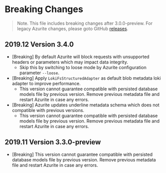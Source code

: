 # Breaking Changes

> Note. This file includes breaking changes after 3.0.0-preview. For legacy Azurite changes, please goto GitHub [releases](https://github.com/Azure/Azurite/releases).

## 2019.12 Version 3.4.0

- [Breaking] By default Azurite will block requests with unsupported headers or parameters which may impact data integrity.
  - Skip this by switching to loose mode by Azurite configuration parameter `--loose`.
- [Breaking] Apply `LokiFsStructuredAdapter` as default blob metadata loki adapter to improve performance.
  - This version cannot guarantee compatible with persisted database models file by previous version. Remove previous metadata file and restart Azurite in case any errors.
- [Breaking] Azurite updates underline metadata schema which does not compatible with previous versions.
  - This version cannot guarantee compatible with persisted database models file by previous version. Remove previous metadata file and restart Azurite in case any errors.

## 2019.11 Version 3.3.0-preview

- [Breaking] This version cannot guarantee compatible with persisted database models file by previous version. Remove previous metadata file and restart Azurite in case any errors.